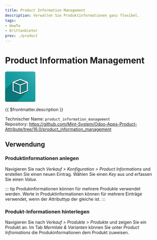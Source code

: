 ```yaml
---
title: Product Information Management
description: Verwalten Sie Produktinformationen ganz flexibel.
tags:
- HowTo
- Drittanbieter
prev: ./product
---
```

# Product Information Management
![icon_oms_box](attachments/icon_oms_box.png)

{{ $frontmatter.description }}

Technischer Name: `product_information_management`\
Repository: <https://github.com/Mint-System/Odoo-Apps-Product-Attribute/tree/16.0/product_information_management>

## Verwendung

### Produktinformationen anlegen

Navigieren Sie nach *Verkauf > Konfiguration > Product Informations* und erstellen Sie einen neuen Eintrag. Wählen Sie einen *Key* aus und erfassen Sie einen *Value*.

::: tip
Produkinformationen können für mehrere Produkte verwendet werden. Werte in Produktinformationen können für mehrere Einträge verwendet, wenn der Attributtyp der gleiche ist.
:::

### Produkt-Informationen hinterlegen

Navigieren Sie nach *Verkauf > Produkte > Produkte* und zeigen Sie ein Produkt an. Im Tab *Mermlale & Varianten* können Sie unter *Product Infromations* die Produkinformationen dem Produkt zuweisen.